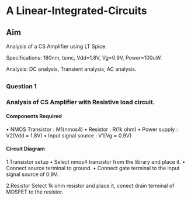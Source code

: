 # A Linear-Integrated-Circuits

 ## Aim
 Analysis of a CS Amplifier using LT Spice. 
 
 Specifications: 180nm, tsmc, Vdd=1.8V, Vg=0.9V, Power=100uW.

 Analysis: DC analysis, Transient analysis, AC analysis. 

 ## 

 ### Question 1
 ### Analysis of CS Amplifier with Resistive load circuit. 

 #### Components Required 

 • NMOS Transistor : M1(nmos4) 
 • Resistor : R(1k ohm) 
 • Power supply : V2(Vdd = 1.8V) 
 • Input signal source : V1(Vg = 0.9V) 

 #### Circuit Diagram 

 1.Transistor setup 
    • Select nmos4 transistor from the library and place it. 
    • Connect source terminal to ground. 
    • Connect gate terminal to the input signal source of 0.9V.

 2.Resistor 
      Select 1k ohm resistor and place it, conect drain terminal of MOSFET to the resistor. 

  
 
 
